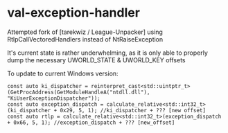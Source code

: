 # val-exception-handler

Attempted fork of [tarekwiz / League-Unpacker] using RtlpCallVectoredHandlers instead of NtRaiseException

It's current state is rather underwhelming, as it is only able to properly dump the necessary UWORLD_STATE & UWORLD_KEY offsets

To update to current Windows version: 

```
const auto ki_dispatcher = reinterpret_cast<std::uintptr_t>(GetProcAddress(GetModuleHandleA("ntdll.dll"), "KiUserExceptionDispatcher"));
const auto exception_dispatch = calculate_relative<std::int32_t>(ki_dispatcher + 0x29, 5, 1); //ki_dispatcher + ??? [new offset]
const auto rtlp = calculate_relative<std::int32_t>(exception_dispatch + 0x66, 5, 1); //exception_dispatch + ??? [new_offset]
```

